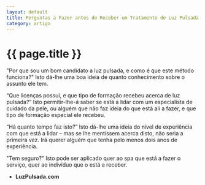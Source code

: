 ```yaml
---
layout: default
title: Perguntas a Fazer antes de Receber um Tratamento de Luz Pulsada
category: artigo
---
```


# {{ page.title }}

"Por que sou um bom candidato a luz pulsada, e como é que este método funciona?" Isto dá-lhe uma boa ideia de quanto conhecimento sobre o assunto ele tem.

“Que licenças possui, e que tipo de formação recebeu acerca de luz pulsada?” Isto permitir-lhe-á saber se está a lidar com um especialista de cuidado da pele, ou alguém que não faz ideia do que está ali a fazer, e que tipo de formação especial ele recebeu.

“Há quanto tempo faz isto?” Isto dá-lhe uma ideia do nível de experiência com que está a lidar – mas se lhe mentissem acerca disto, não seria a primeira vez. Irá querer alguém que tenha pelo menos dois anos de experiência.

"Tem seguro?" Isto pode ser aplicado quer ao spa que está a fazer o serviço, quer ao indivíduo que o está a receber.

- <strong>LuzPulsada.com</strong>